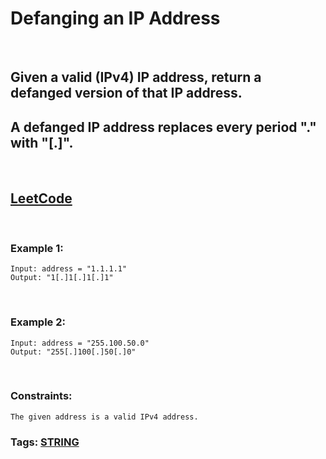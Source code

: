 # Defanging an IP Address

<br>

## Given a valid (IPv4) IP address, return a defanged version of that IP address.

## A defanged IP address replaces every period "." with "[.]".

<br>

## [LeetCode](https://leetcode.com/problems/defanging-an-ip-address/)

<br>

### Example 1:
```
Input: address = "1.1.1.1"
Output: "1[.]1[.]1[.]1"
```
<br>

### Example 2:
```
Input: address = "255.100.50.0"
Output: "255[.]100[.]50[.]0"
``` 
<br>

### Constraints:
```
The given address is a valid IPv4 address.
```

### Tags: [STRING](https://leetcode.com/tag/string/)